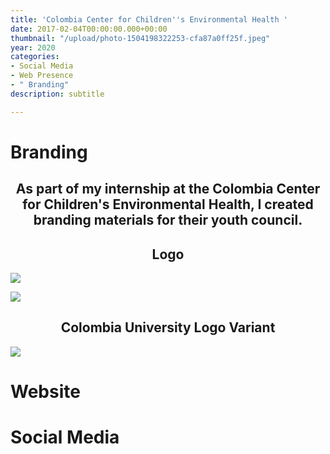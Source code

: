 ```yaml
---
title: 'Colombia Center for Children''s Environmental Health '
date: 2017-02-04T00:00:00.000+00:00
thumbnail: "/upload/photo-1504198322253-cfa87a0ff25f.jpeg"
year: 2020
categories:
- Social Media
- Web Presence
- " Branding"
description: subtitle

---
```

<left><h1>Branding</h1></left>

<center><h2>As part of my internship at the Colombia Center for Children's Environmental Health, I created branding materials for their youth council.</h2></center>

<center><h2>Logo</h2></center>

![](/upload/untitled-design-6.png)

![](/upload/imgonline-com-ua-tile-lpvqksj2drj5xbe.jpg)

<center><h2>Colombia University Logo Variant</h2></center>

![](/upload/avatar_hua5cb0e56a5522bec7af17a837a77622d_26894_270x270_fill_lanczos_center_2.png)

<left><h1>Website</h1></left>

<left><h1>Social Media</h1></left>